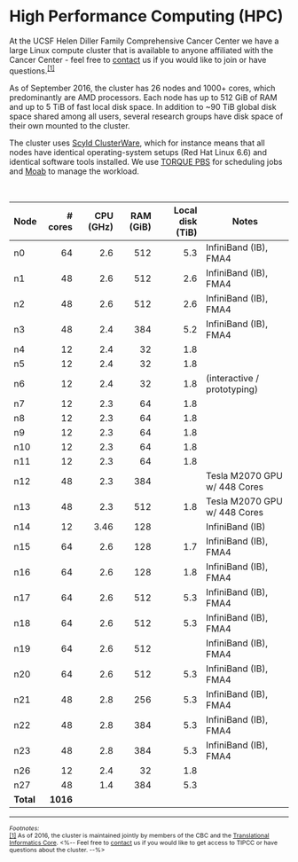 # High Performance Computing (HPC)

At the UCSF Helen Diller Family Comprehensive Cancer Center we have a
large Linux compute cluster that is available to anyone affiliated
with the Cancer Center - feel free to [contact] us if you would like
to join or have questions.<sup><a href="#fn1" id="r1">[1]</a></sup>

As of September 2016, the cluster has 26 nodes and 1000+ cores, which
predominantly are AMD processors.
Each node has up to 512 GiB of RAM and up to 5 TiB of fast local disk space.
In addition to ~90 TiB global disk space shared among all users, several
research groups have disk space of their own mounted to the cluster.

The cluster uses [Scyld ClusterWare], which for instance means that
all nodes have identical operating-system setups (Red Hat Linux 6.6)
and identical software tools installed.
We use [TORQUE PBS] for scheduling jobs and [Moab] to manage the
workload.

<br>


Node      |      # cores | CPU (GHz) | RAM (GiB) | Local disk (TiB) | Notes                       
----------|-------------:|----------:|----------:|-----------------:|-----------------------------
n0        |           64 |      2.6  |       512 |              5.3 | InfiniBand (IB), FMA4       
n1        |           48 |      2.6  |       512 |              2.6 | InfiniBand (IB), FMA4       
n2        |           48 |      2.6  |       512 |              2.6 | InfiniBand (IB), FMA4       
n3        |           48 |      2.4  |       384 |              5.2 | InfiniBand (IB), FMA4       
n4        |           12 |      2.4  |        32 |              1.8 |                             
n5        |           12 |      2.4  |        32 |              1.8 |                             
n6        |           12 |      2.4  |        32 |              1.8 | (interactive / prototyping)
n7        |           12 |      2.3  |        64 |              1.8 |                             
n8        |           12 |      2.3  |        64 |              1.8 |                             
n9        |           12 |      2.3  |        64 |              1.8 |                             
n10       |           12 |      2.3  |        64 |              1.8 |                             
n11       |           12 |      2.3  |        64 |              1.8 |                             
n12       |           48 |      2.3  |       384 |                  | Tesla M2070 GPU w/ 448 Cores
n13       |           48 |      2.3  |       512 |              1.8 | Tesla M2070 GPU w/ 448 Cores
n14       |           12 |      3.46 |       128 |                  | InfiniBand (IB)             
n15       |           64 |      2.6  |       128 |              1.7 | InfiniBand (IB), FMA4       
n16       |           64 |      2.6  |       128 |              1.8 | InfiniBand (IB), FMA4       
n17       |           64 |      2.6  |       512 |              5.3 | InfiniBand (IB), FMA4       
n18       |           64 |      2.6  |       512 |              5.3 | InfiniBand (IB), FMA4       
n19       |           64 |      2.6  |       512 |                  | InfiniBand (IB), FMA4       
n20       |           64 |      2.6  |       512 |              5.3 | InfiniBand (IB), FMA4       
n21       |           48 |      2.8  |       256 |              5.3 | InfiniBand (IB), FMA4       
n22       |           48 |      2.8  |       384 |              5.3 | InfiniBand (IB), FMA4       
n23       |           48 |      2.8  |       384 |              5.3 | InfiniBand (IB), FMA4       
n26       |           12 |      2.4  |        32 |              1.8 |                             
n27       |           48 |      1.4  |       384 |              5.3 |                             
**Total** |     **1016** |           |           |                  |                             

----------------------------------------
<div style="font-size: small;">
<small>
<em>Footnotes:</em><br>
<span id="fn1"><a href="#r1">[1]</a>
As of 2016, the cluster is maintained jointly by members of the CBC and the <a href="http://ti.ucsf.edu/">Translational Informatics Core</a>.
<%-- Feel free to <a href="<%=pathTo('contact/index.html')%>">contact</a> us if you would like to get access to TIPCC or have questions about the cluster. --%>
<br>
</small>
</span>
</div>

[contact]: <%=pathTo('contact/index.html')%>
[Scyld ClusterWare]: http://www.penguincomputing.com/products/software/cluster-management-scyld-clusterware/
[TORQUE PBS]: https://en.wikipedia.org/wiki/TORQUE
[Moab]: https://en.wikipedia.org/wiki/Moab_Cluster_Suite
